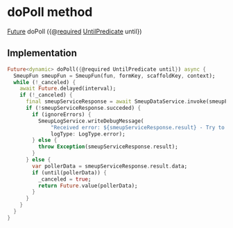 


# doPoll method








[Future](https://api.flutter.dev/flutter/dart-async/Future-class.html) doPoll
({@[required](https://pub.dev/documentation/meta/1.7.0/meta/required-constant.html) [UntilPredicate](../../smeup_services_smeup_data_service_poller/UntilPredicate.md) until})








## Implementation

```dart
Future<dynamic> doPoll({@required UntilPredicate until}) async {
  SmeupFun smeupFun = SmeupFun(fun, formKey, scaffoldKey, context);
  while (!_canceled) {
    await Future.delayed(interval);
    if (!_canceled) {
      final smeupServiceResponse = await SmeupDataService.invoke(smeupFun);
      if (!smeupServiceResponse.succeded) {
        if (ignoreErrors) {
          SmeupLogService.writeDebugMessage(
              "Received error: ${smeupServiceResponse.result} - Try to retry",
              logType: LogType.error);
        } else {
          throw Exception(smeupServiceResponse.result);
        }
      } else {
        var pollerData = smeupServiceResponse.result.data;
        if (until(pollerData)) {
          _canceled = true;
          return Future.value(pollerData);
        }
      }
    }
  }
}
```







